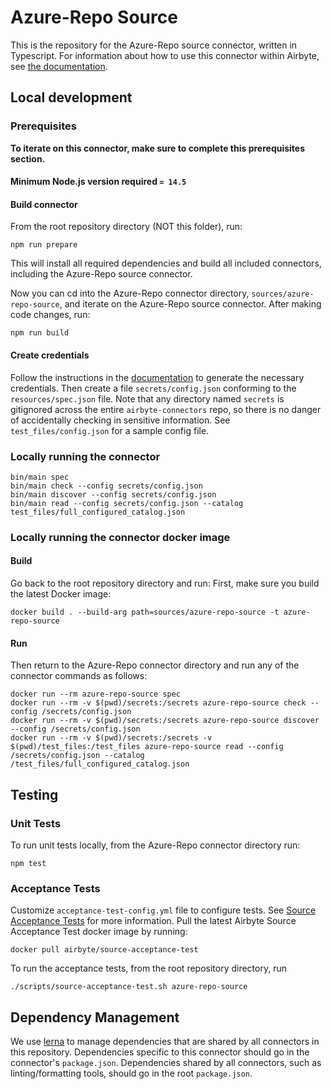 # Azure-Repo Source

This is the repository for the Azure-Repo source connector, written in Typescript.
For information about how to use this connector within Airbyte, see [the
documentation](https://docs.airbyte.io/integrations/sources/azure-repo).

## Local development

### Prerequisites

**To iterate on this connector, make sure to complete this prerequisites
section.**

#### Minimum Node.js version required `= 14.5`

#### Build connector

From the root repository directory (NOT this folder), run:

```
npm run prepare
```

This will install all required dependencies and build all included connectors,
including the Azure-Repo source connector.

Now you can cd into the Azure-Repo connector directory, `sources/azure-repo-source`,
and iterate on the Azure-Repo source connector. After making code changes, run:

```
npm run build
```

#### Create credentials

Follow the instructions in the
[documentation](https://docs.airbyte.io/integrations/sources/azure-repo) to
generate the necessary credentials. Then create a file `secrets/config.json`
conforming to the `resources/spec.json` file. Note that any directory named
`secrets` is gitignored across the entire `airbyte-connectors` repo, so there is
no danger of accidentally checking in sensitive information. See
`test_files/config.json` for a sample config file.

### Locally running the connector

```
bin/main spec
bin/main check --config secrets/config.json
bin/main discover --config secrets/config.json
bin/main read --config secrets/config.json --catalog test_files/full_configured_catalog.json
```

### Locally running the connector docker image

#### Build

Go back to the root repository directory and run:
First, make sure you build the latest Docker image:

```
docker build . --build-arg path=sources/azure-repo-source -t azure-repo-source
```

#### Run

Then return to the Azure-Repo connector directory and run any of the connector
commands as follows:

```
docker run --rm azure-repo-source spec
docker run --rm -v $(pwd)/secrets:/secrets azure-repo-source check --config /secrets/config.json
docker run --rm -v $(pwd)/secrets:/secrets azure-repo-source discover --config /secrets/config.json
docker run --rm -v $(pwd)/secrets:/secrets -v $(pwd)/test_files:/test_files azure-repo-source read --config /secrets/config.json --catalog /test_files/full_configured_catalog.json
```

## Testing

### Unit Tests

To run unit tests locally, from the Azure-Repo connector directory run:

```
npm test
```

### Acceptance Tests

Customize `acceptance-test-config.yml` file to configure tests. See [Source
Acceptance
Tests](https://docs.airbyte.io/connector-development/testing-connectors/source-acceptance-tests-reference)
for more information.
Pull the latest Airbyte Source Acceptance Test docker image by running:

```
docker pull airbyte/source-acceptance-test
```

To run the acceptance tests, from the root repository directory, run

```
./scripts/source-acceptance-test.sh azure-repo-source
```

## Dependency Management

We use [lerna](https://lerna.js.org/) to manage dependencies that are shared by
all connectors in this repository. Dependencies specific to this connector
should go in the connector's `package.json`. Dependencies shared by all
connectors, such as linting/formatting tools, should go in the root
`package.json`.
